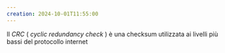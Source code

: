 ```yaml
---
creation: 2024-10-01T11:55:00
---
```

Il *CRC* ( *cyclic redundancy check* ) è una checksum utilizzata ai livelli più bassi del protocollo internet